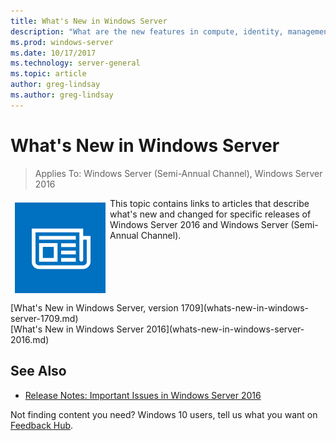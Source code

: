 ```yaml
---
title: What's New in Windows Server
description: "What are the new features in compute, identity, management, automation, networking, security, storage."
ms.prod: windows-server
ms.date: 10/17/2017
ms.technology: server-general
ms.topic: article
author: greg-lindsay
ms.author: greg-lindsay
---
```

# What's New in Windows Server

>Applies To: Windows Server (Semi-Annual Channel), Windows Server 2016

<img src="media/whats-new.png" style='float:left; padding:.5em;' alt="Icon showing a newspaper">This topic contains links to articles that describe what's new and changed for specific releases of Windows Server 2016 and Windows Server (Semi-Annual Channel).   
   
<br>
<br>
<br>
<br>
<br>
[What's New in Windows Server, version 1709](whats-new-in-windows-server-1709.md)<BR>
[What's New in Windows Server 2016](whats-new-in-windows-server-2016.md)



## See Also  
-   [Release Notes: Important Issues in Windows Server 2016](Windows-Server-2016-GA-Release-Notes.md)  

Not finding content you need? Windows 10 users, tell us what you want on [Feedback Hub](feedback-hub:?tabid=2&contextid=898). 